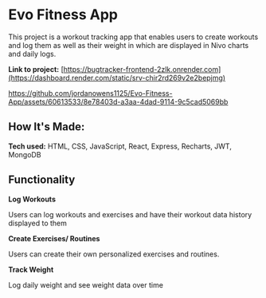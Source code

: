 # Evo Fitness App
This project is a workout tracking app that enables users to create workouts and log them as well as their weight in which are displayed in Nivo charts and daily logs.

**Link to project:** [https://bugtracker-frontend-2zlk.onrender.com](https://dashboard.render.com/static/srv-chir2rd269v2e2bepjmg)

https://github.com/jordanowens1125/Evo-Fitness-App/assets/60613533/8e78403d-a3aa-4dad-9114-9c5cad5069bb


## How It's Made:

**Tech used:** HTML, CSS, JavaScript, React, Express, Recharts, JWT, MongoDB

## Functionality 

**Log Workouts**

Users can log workouts and exercises and have their workout data history displayed to them

**Create Exercises/ Routines** 

Users can create their own personalized exercises and routines.

**Track Weight** 

Log daily weight and see weight data over time
